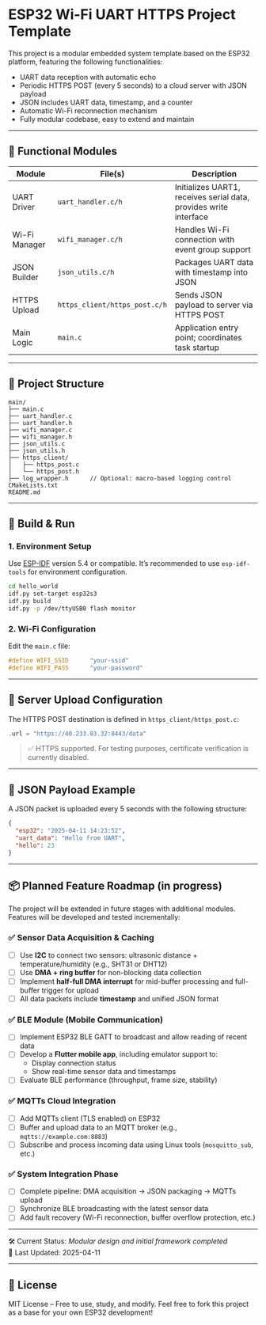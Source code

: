 # ESP32 Wi-Fi UART HTTPS Project Template

This project is a modular embedded system template based on the ESP32 platform, featuring the following functionalities:

- UART data reception with automatic echo
- Periodic HTTPS POST (every 5 seconds) to a cloud server with JSON payload
- JSON includes UART data, timestamp, and a counter
- Automatic Wi-Fi reconnection mechanism
- Fully modular codebase, easy to extend and maintain

---

## 🔧 Functional Modules

| Module        | File(s)                  | Description                                      |
|---------------|--------------------------|--------------------------------------------------|
| UART Driver   | `uart_handler.c/h`       | Initializes UART1, receives serial data, provides write interface |
| Wi-Fi Manager | `wifi_manager.c/h`       | Handles Wi-Fi connection with event group support |
| JSON Builder  | `json_utils.c/h`         | Packages UART data with timestamp into JSON      |
| HTTPS Upload  | `https_client/https_post.c/h` | Sends JSON payload to server via HTTPS POST     |
| Main Logic    | `main.c`                 | Application entry point; coordinates task startup |

---

## 📁 Project Structure

```
main/
├── main.c
├── uart_handler.c
├── uart_handler.h
├── wifi_manager.c
├── wifi_manager.h
├── json_utils.c
├── json_utils.h
├── https_client/
│   ├── https_post.c
│   └── https_post.h
├── log_wrapper.h      // Optional: macro-based logging control
CMakeLists.txt
README.md
```

---

## 🚀 Build & Run

### 1. Environment Setup

Use [ESP-IDF](https://docs.espressif.com/projects/esp-idf/en/latest/esp32/index.html) version 5.4 or compatible. It’s recommended to use `esp-idf-tools` for environment configuration.

```bash
cd hello_world
idf.py set-target esp32s3
idf.py build
idf.py -p /dev/ttyUSB0 flash monitor
```

### 2. Wi-Fi Configuration

Edit the `main.c` file:

```c
#define WIFI_SSID      "your-ssid"
#define WIFI_PASS      "your-password"
```

---

## 📡 Server Upload Configuration

The HTTPS POST destination is defined in `https_client/https_post.c`:

```c
.url = "https://40.233.83.32:8443/data"
```

> ✅ HTTPS supported. For testing purposes, certificate verification is currently disabled.

---

## 🔄 JSON Payload Example

A JSON packet is uploaded every 5 seconds with the following structure:

```json
{
  "esp32": "2025-04-11 14:23:52",
  "uart_data": "Hello from UART",
  "hello": 23
}
```

---

## 📦 Planned Feature Roadmap (in progress)

The project will be extended in future stages with additional modules. Features will be developed and tested incrementally:

### ✅ Sensor Data Acquisition & Caching
- [ ] Use **I2C** to connect two sensors: ultrasonic distance + temperature/humidity (e.g., SHT31 or DHT12)
- [ ] Use **DMA + ring buffer** for non-blocking data collection
- [ ] Implement **half-full DMA interrupt** for mid-buffer processing and full-buffer trigger for upload
- [ ] All data packets include **timestamp** and unified JSON format

### ✅ BLE Module (Mobile Communication)
- [ ] Implement ESP32 BLE GATT to broadcast and allow reading of recent data
- [ ] Develop a **Flutter mobile app**, including emulator support to:
  - Display connection status
  - Show real-time sensor data and timestamps
- [ ] Evaluate BLE performance (throughput, frame size, stability)

### ✅ MQTTs Cloud Integration
- [ ] Add MQTTs client (TLS enabled) on ESP32
- [ ] Buffer and upload data to an MQTT broker (e.g., `mqtts://example.com:8883`)
- [ ] Subscribe and process incoming data using Linux tools (`mosquitto_sub`, etc.)

### ✅ System Integration Phase
- [ ] Complete pipeline: DMA acquisition → JSON packaging → MQTTs upload
- [ ] Synchronize BLE broadcasting with the latest sensor data
- [ ] Add fault recovery (Wi-Fi reconnection, buffer overflow protection, etc.)

---

🛠 Current Status: *Modular design and initial framework completed*  
📅 Last Updated: 2025-04-11

---

## 📜 License

MIT License – Free to use, study, and modify. Feel free to fork this project as a base for your own ESP32 development!
